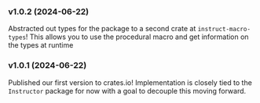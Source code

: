 ### v1.0.2 (2024-06-22)

Abstracted out types for the package to a second crate at `instruct-macro-types`! This allows you to use the procedural macro and get information on the types at runtime

### v1.0.1 (2024-06-22)

Published our first version to crates.io! Implementation is closely tied to the `Instructor` package for now with a goal to decouple this moving forward.
